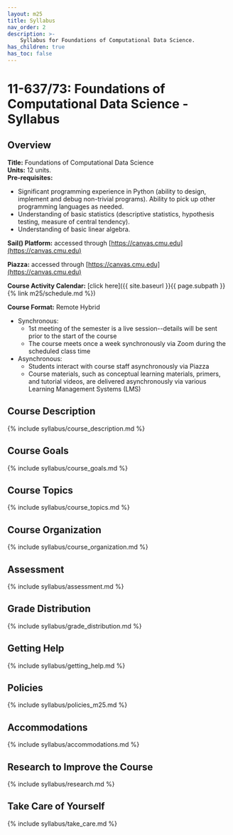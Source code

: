 ```yaml
---
layout: m25
title: Syllabus
nav_order: 2
description: >-
    Syllabus for Foundations of Computational Data Science.
has_children: true
has_toc: false
---
```


# 11-637/73: Foundations of Computational Data Science - Syllabus

## Overview

**Title:** Foundations of Computational Data Science <br />
**Units:** 12 units. <br />
**Pre-requisites:**
- Significant programming experience in Python (ability to design, implement and debug non-trivial programs). Ability to pick up other programming languages as needed.
- Understanding of basic statistics (descriptive statistics, hypothesis testing, measure of central tendency).
- Understanding of basic linear algebra.<br />


**Sail() Platform:** accessed through [https://canvas.cmu.edu](https://canvas.cmu.edu)

**Piazza:** accessed through [https://canvas.cmu.edu](https://canvas.cmu.edu)

**Course Activity Calendar:** [click here]({{ site.baseurl }}{{ page.subpath }}{% link m25/schedule.md %})

**Course Format:** Remote Hybrid
- Synchronous:
    - 1st meeting of the semester is a live session--details will be sent prior to the start of the course 
    - The course meets once a week synchronously via Zoom during the scheduled class time
- Asynchronous: 
    - Students interact with course staff asynchronously via Piazza
    - Course materials, such as conceptual learning materials, primers, and tutorial videos, are delivered asynchronously via various Learning Management Systems (LMS) <br />

## Course Description

{% include syllabus/course_description.md %}

## Course Goals 

{% include syllabus/course_goals.md %}

## Course Topics

{% include syllabus/course_topics.md %}

## Course Organization

{% include syllabus/course_organization.md %}

## Assessment

{% include syllabus/assessment.md %}

## Grade Distribution

{% include syllabus/grade_distribution.md %}

## Getting Help

{% include syllabus/getting_help.md %}

## Policies

{% include syllabus/policies_m25.md %}

## Accommodations

{% include syllabus/accommodations.md %}

## Research to Improve the Course

{% include syllabus/research.md %}

## Take Care of Yourself

{% include syllabus/take_care.md %}







